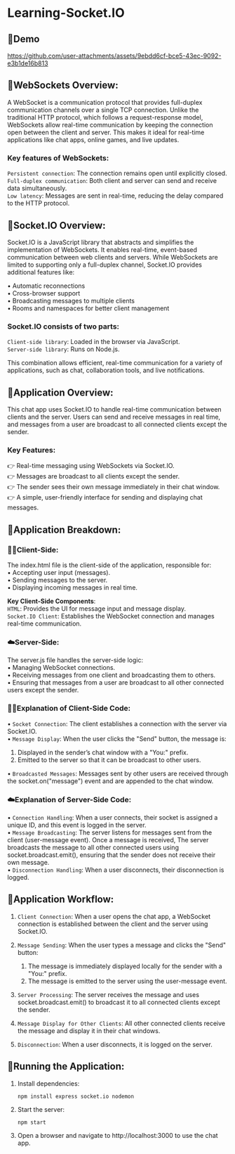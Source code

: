 ﻿# Learning-Socket.IO

## 🚀Demo

https://github.com/user-attachments/assets/9ebdd6cf-bce5-43ec-9092-e3b1de16b813

## 🚀WebSockets Overview:

A WebSocket is a communication protocol that provides full-duplex communication channels over a single TCP connection. Unlike the traditional HTTP protocol, which follows a request-response model, WebSockets allow real-time communication by keeping the connection open between the client and server. This makes it ideal for real-time applications like chat apps, online games, and live updates.

### Key features of WebSockets:

`Persistent connection`: The connection remains open until explicitly closed.  
`Full-duplex communication`: Both client and server can send and receive data simultaneously.  
`Low latency`: Messages are sent in real-time, reducing the delay compared to the HTTP protocol.

## 🚀Socket.IO Overview:

Socket.IO is a JavaScript library that abstracts and simplifies the implementation of WebSockets. It enables real-time, event-based communication between web clients and servers. While WebSockets are limited to supporting only a full-duplex channel, Socket.IO provides additional features like:

• Automatic reconnections  
• Cross-browser support  
• Broadcasting messages to multiple clients  
• Rooms and namespaces for better client management

### Socket.IO consists of two parts:

`Client-side library`: Loaded in the browser via JavaScript.  
`Server-side library`: Runs on Node.js.

This combination allows efficient, real-time communication for a variety of applications, such as chat, collaboration tools, and live notifications.

## 🚀Application Overview:

This chat app uses Socket.IO to handle real-time communication between clients and the server. Users can send and receive messages in real time, and messages from a user are broadcast to all connected clients except the sender.

### Key Features:

👉 Real-time messaging using WebSockets via Socket.IO.  
👉 Messages are broadcast to all clients except the sender.  
👉 The sender sees their own message immediately in their chat window.  
👉 A simple, user-friendly interface for sending and displaying chat messages.

## 🚀Application Breakdown:

### 🧑‍💻Client-Side:

The index.html file is the client-side of the application, responsible for:  
• Accepting user input (messages).  
• Sending messages to the server.  
• Displaying incoming messages in real time.

**Key Client-Side Components**:  
`HTML`: Provides the UI for message input and message display.  
`Socket.IO Client`: Establishes the WebSocket connection and manages real-time communication.

### ☁️Server-Side:

The server.js file handles the server-side logic:  
• Managing WebSocket connections.  
• Receiving messages from one client and broadcasting them to others.  
• Ensuring that messages from a user are broadcast to all other connected users except the sender.

### 🧑‍💻Explanation of Client-Side Code:

• `Socket Connection`: The client establishes a connection with the server via Socket.IO.  
• `Message Display`: When the user clicks the "Send" button, the message is:

1. Displayed in the sender’s chat window with a "You:" prefix.
2. Emitted to the server so that it can be broadcast to other users.

• `Broadcasted Messages`: Messages sent by other users are received through the socket.on("message") event and are appended to the chat window.

### ☁️Explanation of Server-Side Code:

• `Connection Handling`: When a user connects, their socket is assigned a unique ID, and this event is logged in the server.  
• `Message Broadcasting`: The server listens for messages sent from the client (user-message event). Once a message is received, The server broadcasts the message to all other connected users using socket.broadcast.emit(), ensuring that the sender does not receive their own message.  
• `Disconnection Handling`: When a user disconnects, their disconnection is logged.

## 🚀Application Workflow:
1. `Client Connection`: When a user opens the chat app, a WebSocket connection is established between the client and the server using Socket.IO.

2. `Message Sending`: When the user types a message and clicks the "Send" button:

    1. The message is immediately displayed locally for the sender with a "You:" prefix.
    2. The message is emitted to the server using the user-message event.

3. `Server Processing`: The server receives the message and uses socket.broadcast.emit() to broadcast it to all connected clients except the sender.

4. `Message Display for Other Clients`: All other connected clients receive the message and display it in their chat windows.

5. `Disconnection`: When a user disconnects, it is logged on the server.

## 🚀Running the Application:

1. Install dependencies:
    ```
    npm install express socket.io nodemon
    ```

2. Start the server:
    ```
    npm start
    ```

3. Open a browser and navigate to http://localhost:3000 to use the chat app.
